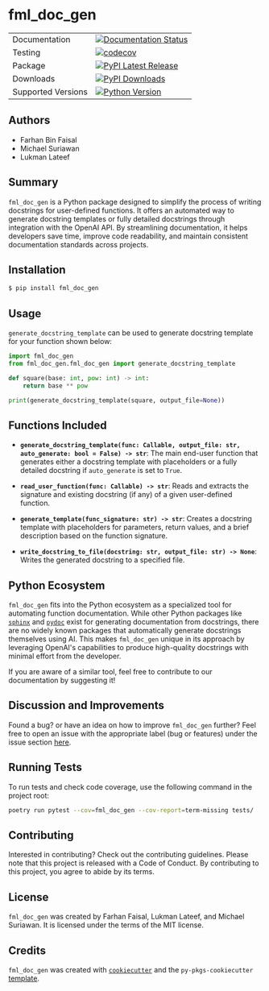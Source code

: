 # fml_doc_gen

| | |
| --- | --- |
| Documentation | [![Documentation Status](https://readthedocs.org/projects/fml-doc-gen/badge/?version=latest)](https://fml-doc-gen.readthedocs.io/en/latest/?badge=latest) |
| Testing | [![codecov](https://codecov.io/gh/UBC-MDS/fml_doc_gen/graph/badge.svg?token=0KMZ9OEBGI)](https://app.codecov.io/gh/UBC-MDS/fml_doc_gen) |
| Package | [![PyPI Latest Release](https://img.shields.io/pypi/v/fml_doc_gen.svg)](https://pypi.org/project/fml-doc-gen) |
| Downloads | [![PyPI Downloads](https://img.shields.io/pypi/dm/fml_doc_gen.svg?label=PyPI%20downloads)](https://pypi.org/project/fml-doc-gen) |
| Supported Versions | [![Python Version](https://img.shields.io/pypi/pyversions/fml_doc_gen)](https://pypi.org/project/fml-doc-gen) |

## Authors

- Farhan Bin Faisal
- Michael Suriawan  
- Lukman Lateef

## Summary

`fml_doc_gen` is a Python package designed to simplify the process of writing docstrings for user-defined functions. It offers an automated way to generate docstring templates or fully detailed docstrings through integration with the OpenAI API. By streamlining documentation, it helps developers save time, improve code readability, and maintain consistent documentation standards across projects.

## Installation

```bash
$ pip install fml_doc_gen 
```

## Usage

`generate_docstring_template` can be used to generate docstring template for your function shown below:

```python
import fml_doc_gen
from fml_doc_gen.fml_doc_gen import generate_docstring_template

def square(base: int, pow: int) -> int:
    return base ** pow

print(generate_docstring_template(square, output_file=None))
```

## Functions Included

- **`generate_docstring_template(func: Callable, output_file: str, auto_generate: bool = False) -> str`**:
  The main end-user function that generates either a docstring template with placeholders or a fully detailed docstring if `auto_generate` is set to `True`.

- **`read_user_function(func: Callable) -> str`**: 
  Reads and extracts the signature and existing docstring (if any) of a given user-defined function.

- **`generate_template(func_signature: str) -> str`**: 
  Creates a docstring template with placeholders for parameters, return values, and a brief description based on the function signature.

- **`write_docstring_to_file(docstring: str, output_file: str) -> None`**: 
  Writes the generated docstring to a specified file.

## Python Ecosystem

`fml_doc_gen` fits into the Python ecosystem as a specialized tool for automating function documentation. While other Python packages like [`sphinx`](https://www.sphinx-doc.org/) and [`pydoc`](https://docs.python.org/3/library/pydoc.html) exist for generating documentation from docstrings, there are no widely known packages that automatically generate docstrings themselves using AI. This makes `fml_doc_gen` unique in its approach by leveraging OpenAI's capabilities to produce high-quality docstrings with minimal effort from the developer.

If you are aware of a similar tool, feel free to contribute to our documentation by suggesting it!

## Discussion and Improvements

Found a bug? or have an idea on how to improve `fml_doc_gen` further? Feel free to open an issue with the appropriate label (bug or features) under the issue section [here](https://github.com/UBC-MDS/fml_doc_gen/issues).

## Running Tests

To run tests and check code coverage, use the following command in the project root:

```bash
poetry run pytest --cov=fml_doc_gen --cov-report=term-missing tests/
```

## Contributing

Interested in contributing? Check out the contributing guidelines. Please note that this project is released with a Code of Conduct. By contributing to this project, you agree to abide by its terms.

## License

`fml_doc_gen` was created by Farhan Faisal, Lukman Lateef, and Michael Suriawan. It is licensed under the terms of the MIT license.

## Credits

`fml_doc_gen` was created with [`cookiecutter`](https://cookiecutter.readthedocs.io/en/latest/) and the `py-pkgs-cookiecutter` [template](https://github.com/py-pkgs/py-pkgs-cookiecutter).
